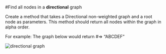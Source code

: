 #Find all nodes in a **directional** graph

Create a method that takes a Directional non-weighted graph and a root node as parameters. This method should return all nodes within the graph in alpha order.

For example: The graph below would return #=> “ABCDEF”

![directional graph](http://journyx.com/sites/default/files/imgs/images/directed%20graph.png)
